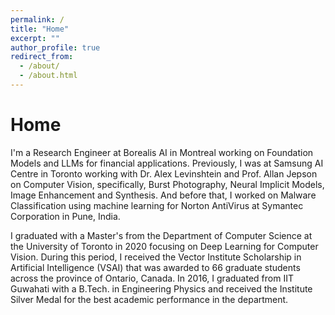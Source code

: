 ```yaml
---
permalink: /
title: "Home"
excerpt: ""
author_profile: true
redirect_from: 
  - /about/
  - /about.html
---
```


Home
===

I'm a Research Engineer at Borealis AI in Montreal working on Foundation Models and LLMs for financial applications. Previously, I was at Samsung AI Centre in Toronto working with Dr. Alex Levinshtein and Prof. Allan Jepson on Computer Vision, specifically, Burst Photography, Neural Implicit Models, Image Enhancement and Synthesis. And before that, I worked on Malware Classification using machine learning for Norton AntiVirus at Symantec Corporation in Pune, India.

I graduated with a Master's from the Department of Computer Science at the University of Toronto in 2020 focusing on Deep Learning for Computer Vision. During this period, I received the Vector Institute Scholarship in Artificial Intelligence (VSAI) that was awarded to 66 graduate students across the province of Ontario, Canada. In 2016, I graduated from IIT Guwahati with a B.Tech. in Engineering Physics and received the Institute Silver Medal for the best academic performance in the department.

